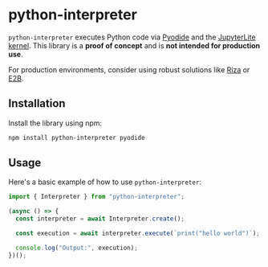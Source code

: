 # python-interpreter

`python-interpreter` executes Python code via [Pyodide](https://pyodide.org) and the [JupyterLite kernel](https://jupyterlite.readthedocs.io).
This library is a **proof of concept** and is **not intended for production use**.

For production environments, consider using robust solutions like [Riza](https://riza.io) or [E2B](https://e2b.dev).

## Installation

Install the library using npm:

```bash
npm install python-interpreter pyodide
```

## Usage

Here's a basic example of how to use `python-interpreter`:

```javascript
import { Interpreter } from "python-interpreter";

(async () => {
  const interpreter = await Interpreter.create();

  const execution = await interpreter.execute(`print("hello world")`);

  console.log("Output:", execution);
})();
```
